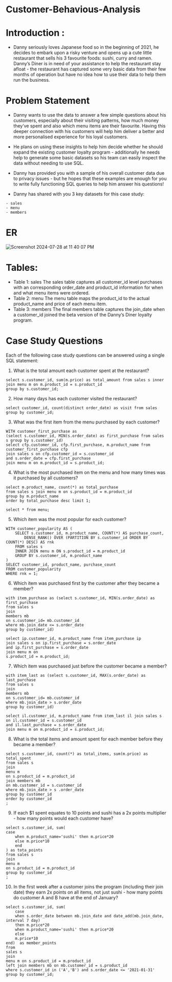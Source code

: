 # Customer-Behavious-Analysis

# **Introduction :**
- Danny seriously loves Japanese food so in the beginning of 2021, he decides to embark upon a risky venture and opens up a cute little restaurant that sells his 3 favourite foods: sushi, curry and ramen.
Danny’s Diner is in need of your assistance to help the restaurant stay afloat - the restaurant has captured some very basic data from their few months of operation but have no idea how to use their data to help them run the business.

# Problem Statement
- Danny wants to use the data to answer a few simple questions about his customers, especially about their visiting patterns, how much money they’ve spent and also which menu items are their favourite. Having this deeper connection with his customers will help him deliver a better and more personalised experience for his loyal customers.

- He plans on using these insights to help him decide whether he should expand the existing customer loyalty program - additionally he needs help to generate some basic datasets so his team can easily inspect the data without needing to use SQL.

- Danny has provided you with a sample of his overall customer data due to privacy issues - but he hopes that these examples are enough for you to write fully functioning SQL queries to help him answer his questions!

- Danny has shared with you 3 key datasets for this case study:
```
- sales
- menu
- members
```

# ER

![Screenshot 2024-07-28 at 11 40 07 PM](https://github.com/user-attachments/assets/a36ce074-10ae-4eaa-bfd6-17766c0be31e)

 

# Tables:
- Table 1: sales 
The sales table captures all customer_id level purchases with an corresponding order_date and product_id information for when and what menu items were ordered.
- Table 2: menu
The menu table maps the product_id to the actual product_name and price of each menu item.
- Table 3: members
The final members table captures the join_date when a customer_id joined the beta version of the Danny’s Diner loyalty program.

# Case Study Questions
Each of the following case study questions can be answered using a single SQL statement:

1. What is the total amount each customer spent at the restaurant?
```
select s.customer_id, sum(m.price) as total_amount from sales s inner join menu m on m.product_id = s.product_id
group by s.customer_id;
```
2. How many days has each customer visited the restaurant?

```
select customer_id, count(distinct order_date) as visit from sales group by customer_id;
```
3. What was the first item from the menu purchased by each customer?
```
WITH customer_first_purchase as  
(select s.customer_id, MIN(s.order_date) as first_purchase from sales s group by s.customer_id)
select cfp.customer_id, cfp.first_purchase, m.product_name from customer_first_purchase cfp 
join sales s on cfp.customer_id = s.customer_id
and s.order_date = cfp.first_purchase
join menu m on m.product_id = s.product_id;

```

4. What is the most purchased item on the menu and how many times was it purchased by all customers?
```
select m.product_name, count(*) as total_purchase
from sales s join menu m on s.product_id = m.product_id
group by m.product_name
order by total_purchase desc limit 1;

select * from menu;
```
5. Which item was the most popular for each customer?
```
WITH customer_popularity AS (
    SELECT s.customer_id, m.product_name, COUNT(*) AS purchase_count,
        DENSE_RANK() OVER (PARTITION BY s.customer_id ORDER BY COUNT(*) DESC) AS rnk
    FROM sales s
    INNER JOIN menu m ON s.product_id = m.product_id
    GROUP BY s.customer_id, m.product_name
)
SELECT customer_id, product_name, purchase_count
FROM customer_popularity
WHERE rnk = 1;
```
6. Which item was purchased first by the customer after they became a member?
```
with item_purchase as (select s.customer_id, MIN(s.order_date) as first_purchase
from sales s 
join 
members mb
on s.customer_id= mb.customer_id
where mb.join_date <= s.order_date
group by customer_id)

select ip.customer_id, m.product_name from item_purchase ip
join sales s on ip.first_purchase = s.order_date
and ip.first_purchase = s.order_date
join menu m on 
s.product_id = m.product_id;
```
7. Which item was purchased just before the customer became a member?
```
with item_last as (select s.customer_id, MAX(s.order_date) as last_purchase
from sales s 
join 
members mb
on s.customer_id= mb.customer_id
where mb.join_date > s.order_date
group by customer_id)

select il.customer_id, m.product_name from item_last il join sales s on il.customer_id = s.customer_id
and il.last_purchase = s.order_date
join menu m on m.product_id = s.product_id;
```
8. What is the total items and amount spent for each member before they became a member?
```
select s.customer_id, count(*) as total_items, sum(m.price) as total_spent
from sales s
join 
menu m
on s.product_id = m.product_id
join members mb
on mb.customer_id = s.customer_id
where mb.join_date > s .order_date
group by customer_id
order by customer_id
;
```
9. If each $1 spent equates to 10 points and sushi has a 2x points multiplier - how many points would each customer have?
```
select s.customer_id, sum(
case
	when m.product_name='sushi' then m.price*20
    else m.price*10
    end
) as tota_points
from sales s
join 
menu m
on s.product_id = m.product_id
group by customer_id
;
```
10. In the first week after a customer joins the program (including their join date) they earn 2x points on all items, not just sushi - how many points do customer A and B have at the end of January?
```
select s.customer_id, sum(
	case
    when s.order_date between mb.join_date and date_add(mb.join_date, interval 7 day)
    then m.price*20
    when m.product_name='sushi' then m.price*20
    else
    m.price*10
end)  as member_points
from
sales s
join
menu m on s.product_id = m.product_id
left join members mb on mb.customer_id = s.product_id
where s.customer_id in ('A','B') and s.order_date <= '2021-01-31'
group by customer_id;
```


